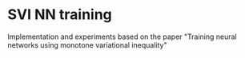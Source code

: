 # SVI NN training
 Implementation and experiments based on the paper "Training neural networks using monotone variational inequality"
